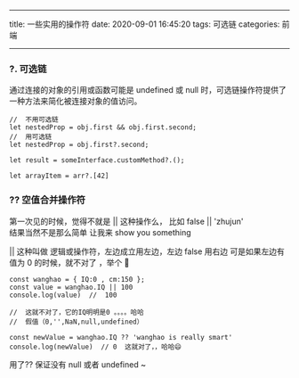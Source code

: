 <!--
 * @Author: your name
 * @Date: 2020-09-01 16:45:20
 * @LastEditTime: 2020-09-09 19:08:27
 * @LastEditors: Please set LastEditors
 * @Description: In User Settings Edit
 * @FilePath: /博客/source/_posts/operator.md
-->

---

title: 一些实用的操作符
date: 2020-09-01 16:45:20
tags: 可选链
categories: 前端

---

### ?. 可选链

通过连接的对象的引用或函数可能是 undefined 或 null 时，可选链操作符提供了一种方法来简化被连接对象的值访问。

```
//  不用可选链
let nestedProp = obj.first && obj.first.second;
//  用可选链
let nestedProp = obj.first?.second;

let result = someInterface.customMethod?.();

let arrayItem = arr?.[42]
```

### ?? 空值合并操作符

第一次见的时候，觉得不就是 || 这种操作么， 比如 false || 'zhujun'  
结果当然不是那么简单
让我来 show you something

|| 这种叫做 逻辑或操作符，左边成立用左边，左边 false 用右边 可是如果左边有值为 0 的时候，就不对了 ，举个 🌰

```
const wanghao = { IQ:0 , cm:150 };
const value = wanghao.IQ || 100
console.log(value)  //  100

//  这就不对了，它的IQ明明是0 。。。。哈哈
//  假值（0,'',NaN,null,undefined）

const newValue = wanghao.IQ ?? 'wanghao is really smart'
console.log(newValue)  // 0  这就对了，，哈哈😄
```

用了?? 保证没有 null 或者 undefined ~
